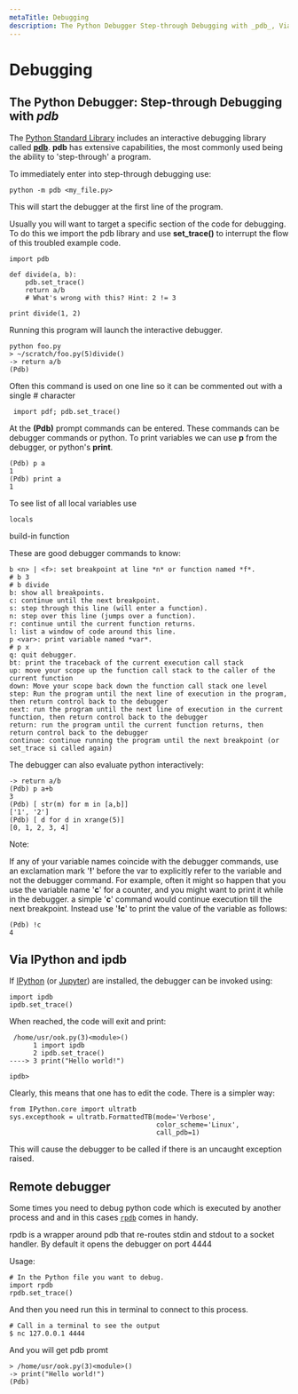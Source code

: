 ```yaml
---
metaTitle: Debugging
description: The Python Debugger Step-through Debugging with _pdb_, Via IPython and ipdb, Remote debugger
---
```


# Debugging



## The Python Debugger: Step-through Debugging with _pdb_


The [Python Standard Library](https://docs.python.org/2/library/) includes an interactive debugging library called [**pdb**](https://docs.python.org/2/library/pdb.html). **pdb** has extensive capabilities, the most commonly used being the ability to 'step-through' a program.

To immediately enter into step-through debugging use:

```
python -m pdb <my_file.py>

```

This will start the debugger at the first line of the program.

Usually you will want to target a specific section of the code for debugging. To do this we import the pdb library and use **set_trace()** to interrupt the flow of this troubled example code.

```
import pdb

def divide(a, b):
    pdb.set_trace()
    return a/b 
    # What's wrong with this? Hint: 2 != 3

print divide(1, 2)

```

Running this program will launch the interactive debugger.

```
python foo.py 
> ~/scratch/foo.py(5)divide()
-> return a/b
(Pdb) 

```

Often this command is used on one line so it can be commented out with a single # character

```
 import pdf; pdb.set_trace()

```

At the **(Pdb)** prompt commands can be entered. These commands can be debugger commands or python. To print variables we can use **p** from the debugger, or python's **print**.

```
(Pdb) p a
1
(Pdb) print a
1

```

To see list of all local variables use

```
locals

```

build-in function

These are good debugger commands to know:

```
b <n> | <f>: set breakpoint at line *n* or function named *f*.
# b 3
# b divide
b: show all breakpoints.
c: continue until the next breakpoint.
s: step through this line (will enter a function).
n: step over this line (jumps over a function).
r: continue until the current function returns.
l: list a window of code around this line.
p <var>: print variable named *var*.
# p x
q: quit debugger.
bt: print the traceback of the current execution call stack
up: move your scope up the function call stack to the caller of the current function
down: Move your scope back down the function call stack one level
step: Run the program until the next line of execution in the program, then return control back to the debugger
next: run the program until the next line of execution in the current function, then return control back to the debugger
return: run the program until the current function returns, then return control back to the debugger
continue: continue running the program until the next breakpoint (or set_trace si called again)

```

The debugger can also evaluate python interactively:

```
-> return a/b
(Pdb) p a+b
3
(Pdb) [ str(m) for m in [a,b]] 
['1', '2']
(Pdb) [ d for d in xrange(5)]
[0, 1, 2, 3, 4]

```

Note:

If any of your variable names coincide with the debugger commands, use an exclamation mark '**!**' before the var to explicitly refer to the variable and not the debugger command. For example, often it might so happen that you use the variable name '**c**' for a counter, and you might want to print it while in the debugger. a simple '**c**' command would continue execution till the next breakpoint. Instead use '**!c**' to print the value of the variable as follows:

```
(Pdb) !c
4

```



## Via IPython and ipdb


If [IPython](http://ipython.org/) (or [Jupyter](http://jupyter.org/)) are installed, the debugger can be invoked using:

```
import ipdb
ipdb.set_trace()

```

When reached, the code will exit and print:

```
 /home/usr/ook.py(3)<module>()
      1 import ipdb
      2 ipdb.set_trace()
----> 3 print("Hello world!")

ipdb>

```

Clearly, this means that one has to edit the code. There is a simpler way:

```
from IPython.core import ultratb
sys.excepthook = ultratb.FormattedTB(mode='Verbose',
                                     color_scheme='Linux',
                                     call_pdb=1)

```

This will cause the debugger to be called if there is an uncaught exception raised.



## Remote debugger


Some times you need to debug python code which is executed by another process and and in this cases [`rpdb`](https://github.com/tamentis/rpdb/) comes in handy.

> 
rpdb is a wrapper around pdb that re-routes stdin and stdout to a socket handler. By default it opens the debugger on port 4444


Usage:

```
# In the Python file you want to debug.
import rpdb
rpdb.set_trace()

```

And then you need run this in terminal to connect to this process.

```
# Call in a terminal to see the output
$ nc 127.0.0.1 4444

```

And you will get pdb promt

```
> /home/usr/ook.py(3)<module>()
-> print("Hello world!")
(Pdb)

```

